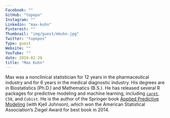 ```yaml
---
Facebook: ""
GitHub: "topepo"
Instagram: ""
Linkedin: "max-kuhn"
Pinterest: ""
Thumbnail: "img/guest/mkuhn.jpg"
Twitter: "topepos"
Type: guest
Website: ""
YouTube: ""
date: 2019-02-28
title: "Max Kuhn"
---
```


Max was a nonclinical statistician for 12 years in the pharmaceutical industry and for 6 years in the medical diagnostic industry. His degrees are in Biostatistics (Ph.D.) and Mathematics (B.S.). He has released several R packages for predictive modeling and machine learning, including [`caret`](http://topepo.github.io/caret/index.html), `C50`, and `Cubist`. He is the author of the Springer book [Applied Predictive Modeling](http://appliedpredictivemodeling.com/) (with Kjell Johnson), which won the American Statistical Association’s Ziegel Award for best book in 2014.